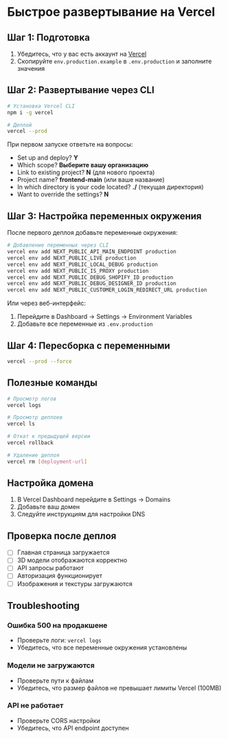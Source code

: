 # Быстрое развертывание на Vercel

## Шаг 1: Подготовка

1. Убедитесь, что у вас есть аккаунт на [Vercel](https://vercel.com)
2. Скопируйте `env.production.example` в `.env.production` и заполните значения

## Шаг 2: Развертывание через CLI

```bash
# Установка Vercel CLI
npm i -g vercel

# Деплой
vercel --prod
```

При первом запуске ответьте на вопросы:
- Set up and deploy? **Y**
- Which scope? **Выберите вашу организацию**
- Link to existing project? **N** (для нового проекта)
- Project name? **frontend-main** (или ваше название)
- In which directory is your code located? **./** (текущая директория)
- Want to override the settings? **N**

## Шаг 3: Настройка переменных окружения

После первого деплоя добавьте переменные окружения:

```bash
# Добавление переменных через CLI
vercel env add NEXT_PUBLIC_API_MAIN_ENDPOINT production
vercel env add NEXT_PUBLIC_LIVE production
vercel env add NEXT_PUBLIC_LOCAL_DEBUG production
vercel env add NEXT_PUBLIC_IS_PROXY production
vercel env add NEXT_PUBLIC_DEBUG_SHOPIFY_ID production
vercel env add NEXT_PUBLIC_DEBUG_DESIGNER_ID production
vercel env add NEXT_PUBLIC_CUSTOMER_LOGIN_REDIRECT_URL production
```

Или через веб-интерфейс:
1. Перейдите в Dashboard → Settings → Environment Variables
2. Добавьте все переменные из `.env.production`

## Шаг 4: Пересборка с переменными

```bash
vercel --prod --force
```

## Полезные команды

```bash
# Просмотр логов
vercel logs

# Просмотр деплоев
vercel ls

# Откат к предыдущей версии
vercel rollback

# Удаление деплоя
vercel rm [deployment-url]
```

## Настройка домена

1. В Vercel Dashboard перейдите в Settings → Domains
2. Добавьте ваш домен
3. Следуйте инструкциям для настройки DNS

## Проверка после деплоя

- [ ] Главная страница загружается
- [ ] 3D модели отображаются корректно
- [ ] API запросы работают
- [ ] Авторизация функционирует
- [ ] Изображения и текстуры загружаются

## Troubleshooting

### Ошибка 500 на продакшене
- Проверьте логи: `vercel logs`
- Убедитесь, что все переменные окружения установлены

### Модели не загружаются
- Проверьте пути к файлам
- Убедитесь, что размер файлов не превышает лимиты Vercel (100MB)

### API не работает
- Проверьте CORS настройки
- Убедитесь, что API endpoint доступен
